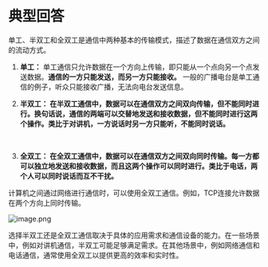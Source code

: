 # 典型回答

单工、半双工和全双工是通信中两种基本的传输模式，描述了数据在通信双方之间的流动方式。

1. **单工：** 单工通信只允许数据在一个方向上传输，即只能从一个点向另一个点发送数据。**通信的一方只能发送，而另一方只能接收。** 一般的广播电台是单工通信的例子，听众只能接收广播，无法向电台发送信息。

2. **半双工： 在半双工通信中，数据可以在通信双方之间双向传输，但不能同时进行。换句话说，通信的两端可以交替地发送和接收数据，但不能同时进行这两个操作。类比于对讲机，一方说话时另一方只能听，不能同时说话。**

<br />

3. **全双工： 在全双工通信中，数据可以在通信双方之间双向同时传输。每一方都可以独立地发送和接收数据，而且这两个操作可以同时进行。类比于电话，两个人可以同时说话而互不干扰。**

计算机之间通过网络进行通信时，可以使用全双工通信。例如，TCP连接允许数据在两个方向上同时传输。

![image.png](https://cdn.nlark.com/yuque/0/2023/png/5378072/1702715316310-ed7db450-fe99-477b-a40b-bad1a6c89981.png#averageHue=%23fbfbfb&clientId=u7a259462-2e4b-4&from=paste&height=417&id=u367d67ff&originHeight=735&originWidth=1080&originalType=url&ratio=1&rotation=0&showTitle=false&size=139622&status=done&style=none&taskId=ude23143c-d45a-4be1-bf15-9cc43b0697a&title=&width=613)

选择半双工还是全双工通信取决于具体的应用需求和通信设备的能力。在一些场景中，例如对讲机通信，半双工可能足够满足需求。在其他场景中，例如网络通信和电话通信，通常使用全双工以提供更高的效率和实时性。
